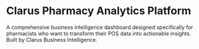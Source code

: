 # Clarus Pharmacy Analytics Platform

A comprehensive business intelligence dashboard designed specifically for pharmacists who want to transform their POS data into actionable insights. Built by Clarus Business Intelligence.

